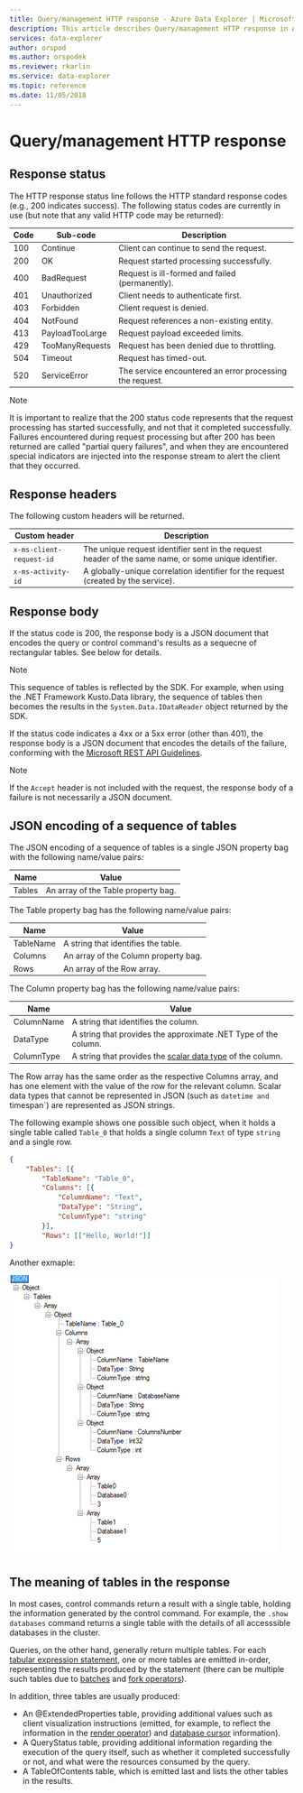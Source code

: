 ```yaml
---
title: Query/management HTTP response - Azure Data Explorer | Microsoft Docs
description: This article describes Query/management HTTP response in Azure Data Explorer.
services: data-explorer
author: orspod
ms.author: orspodek
ms.reviewer: rkarlin
ms.service: data-explorer
ms.topic: reference
ms.date: 11/05/2018
---
```

# Query/management HTTP response

## Response status

The HTTP response status line follows the HTTP standard response codes
(e.g., 200 indicates success). The following status codes are currently in use
(but note that any valid HTTP code may be returned):

|Code|Sub-code       |Description                                    |
|----|---------------|-----------------------------------------------|
|100 |Continue       |Client can continue to send the request.       |
|200 |OK             |Request started processing successfully.       |
|400 |BadRequest     |Request is ill-formed and failed (permanently).|
|401 |Unauthorized   |Client needs to authenticate first.            |
|403 |Forbidden      |Client request is denied.                      |
|404 |NotFound       |Request references a non-existing entity.      |
|413 |PayloadTooLarge|Request payload exceeded limits.               |
|429 |TooManyRequests|Request has been denied due to throttling.     |
|504 |Timeout        |Request has timed-out.                         |
|520 |ServiceError   |The service encountered an error processing the request.|

> [!NOTE]
> It is important to realize that the 200 status code represents that the
> request processing has started successfully, and not that it completed
> successfully. Failures encountered during request processing but after 200
> has been returned are called "partial query failures", and when they
> are encountered special indicators are injected into the response stream
> to alert the client that they occurred.

## Response headers

The following custom headers will be returned.

|Custom header           |Description                                                                                               |
|------------------------|----------------------------------------------------------------------------------------------------------|
|`x-ms-client-request-id`|The unique request identifier sent in the request header of the same name, or some unique identifier.     |
|`x-ms-activity-id`      |A globally-unique correlation identifier for the request (created by the service).                        |

## Response body

If the status code is 200, the response body is a JSON document that encodes
the query or control command's results as a sequecne of rectangular tables.
See below for details.

> [!NOTE]
> This sequence of tables is reflected by the SDK. For example, when using the
> .NET Framework Kusto.Data library, the sequence of tables then becomes
> the results in the `System.Data.IDataReader` object returned by the
> SDK.

If the status code indicates a 4xx or a 5xx error (other than 401),
the response body is a JSON document that encodes the details of the failure,
conforming with the [Microsoft REST API Guidelines](https://github.com/microsoft/api-guidelines).

> [!NOTE]
> If the `Accept` header is not included with the request, the response body
> of a failure is not necessarily a JSON document.

## JSON encoding of a sequence of tables

The JSON encoding of a sequence of tables is a single JSON property bag with
the following name/value pairs:

|Name  |Value                              |
|------|-----------------------------------|
|Tables|An array of the Table property bag.|

The Table property bag has the following name/value pairs:

|Name     |Value                               |
|---------|------------------------------------|
|TableName|A string that identifies the table. |
|Columns  |An array of the Column property bag.|
|Rows     |An array of the Row array.          |

The Column property bag has the following name/value pairs:

|Name      |Value                                                          |
|----------|---------------------------------------------------------------|
|ColumnName|A string that identifies the column.                           |
|DataType  |A string that provides the approximate .NET Type of the column.|
|ColumnType|A string that provides the [scalar data type](../../query/scalar-data-types/index.md) of the column.|

The Row array has the same order as the respective Columns array,
and has one element with the value of the row for the relevant column.
Scalar data types that cannot be represented in JSON (such as `datetime
and `timespan`) are represented as JSON strings.

The following example shows one possible such object, when it holds
a single table called `Table_0` that holds a single column `Text` of type
`string` and a single row.

```json
{
    "Tables": [{
        "TableName": "Table_0",
        "Columns": [{
            "ColumnName": "Text",
            "DataType": "String",
            "ColumnType": "string"
        }],
        "Rows": [["Hello, World!"]]
}
```

Another exmaple:

![JSON Response Representation](../images/rest-json-representation.png "rest-json-representation")

## The meaning of tables in the response

In most cases, control commands return a result with a single table, holding
the information generated by the control command. For example, the `.show databases`
command returns a single table with the details of all accesssible databases
in the cluster.

Queries, on the other hand, generally return multiple tables. For each
[tabular expression statement](../../query/tabularexpressionstatements.md),
one or more tables are emitted in-order, representing the results produced
by the statement (there can be multiple such tables due to [batches](../../query/batches.md)
and [fork operators](../../query/forkoperator.md)).

In addition, three tables are usually produced:

* An @ExtendedProperties table, providing additional values such as client visualization
  instructions (emitted, for example, to reflect the information in the
  [render operator](../../query/renderoperator.md)) and [database cursor](../../management/databasecursor.md)
  information).
* A QueryStatus table, providing additional information regarding the execution
  of the query itself, such as whether it completed successfully or not,
  and what were the resources consumed by the query.
* A TableOfContents table, which is emitted last and lists the other tables
  in the results.

